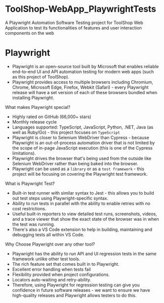 # ToolShop-WebApp_PlaywrightTests

A Playwright Automation Software Testing project for ToolShop Web Application to test its functionalities of features and user interaction components on the web

# Playwright

- Playwright is an open-source tool built by Microsoft that enables reliable end-to-end UI and API automation testing for modern web apps (such as this project of ToolShop).
- Playwright provides access to multiple browsers including Chromium, Chrome, Microsoft Edge, Firefox, Webkit (Safari) - every Playwright release will have a set version of each of these browsers bundled when installing Playwright.

What makes Playwright special?

- Highly rated on GitHub (66,000+ stars)
- Monthly release cycle
- Languages supported: TypeScript, JavaScript, Python, .NET, Java (as well as Ruby/Go) - this project focuses on `TypeScript`
- Playwright is closer to Selenium WebDriver than Cypress - because Playwright is an out-of-process automation driver that is not limited by the scope of in-page JavaScript execution (this is one of the Cypress limitations).
- Playwright drives the browser that's being used from the outside like Selenium WebDriver rather than being baked into the browser.
- Playwright can be used as a `library` or as a `test framework` - this project will be focusing on covering the Playwright test framework.

What is Playwright Test?

- Built-in test runner with similar syntax to Jest - this allows you to build out test steps using Playwright-specific syntax.
- Ability to run tests in parallel with the ability to enable retries with no cost restrictions.
- Useful built-in reporters to view detailed test runs, screenshots, videos, and a trace viewer that show the exact state of the browser was in when the test was running.
- There's also a VS Code extension to help in building, maintaining and debugging tests all within VS Code.

Why Choose Playwright over any other tool?

- Playwright has the ability to run API and UI regression tests in the same framework unlike other test tools.
- The rich feature set that comes built in to Playwright.
- Excellent error handling when tests fail
- Flexibility provided when project configurations.
- Locators auto-waiting and retry-ability.
- Therefore, using Playwright for regression testing can give you confidence in future software releases - we want to ensure we have high-quality releases and Playwright allows testers to do this.
